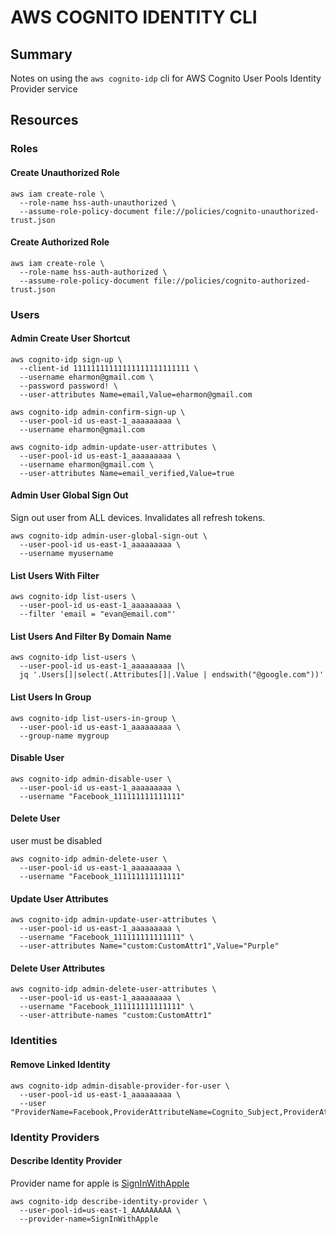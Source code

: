 # AWS COGNITO IDENTITY CLI

## Summary

Notes on using the `aws cognito-idp` cli for AWS Cognito User Pools Identity Provider service

## Resources

### Roles

#### Create Unauthorized Role

```console
aws iam create-role \
  --role-name hss-auth-unauthorized \
  --assume-role-policy-document file://policies/cognito-unauthorized-trust.json
```

#### Create Authorized Role

```console
aws iam create-role \
  --role-name hss-auth-authorized \
  --assume-role-policy-document file://policies/cognito-authorized-trust.json
```

### Users

#### Admin Create User Shortcut

```console
aws cognito-idp sign-up \
  --client-id 11111111111111111111111111 \
  --username eharmon@gmail.com \
  --password password! \
  --user-attributes Name=email,Value=eharmon@gmail.com

aws cognito-idp admin-confirm-sign-up \
  --user-pool-id us-east-1_aaaaaaaaa \
  --username eharmon@gmail.com

aws cognito-idp admin-update-user-attributes \
  --user-pool-id us-east-1_aaaaaaaaa \
  --username eharmon@gmail.com \
  --user-attributes Name=email_verified,Value=true
```

#### Admin User Global Sign Out

Sign out user from ALL devices. Invalidates all refresh tokens.

```console
aws cognito-idp admin-user-global-sign-out \
  --user-pool-id us-east-1_aaaaaaaaa \
  --username myusername
```

#### List Users With Filter

```console
aws cognito-idp list-users \
  --user-pool-id us-east-1_aaaaaaaaa \
  --filter 'email = "evan@email.com"'
```

#### List Users And Filter By Domain Name

```console
aws cognito-idp list-users \
  --user-pool-id us-east-1_aaaaaaaaa |\
  jq '.Users[]|select(.Attributes[]|.Value | endswith("@google.com"))'
```

#### List Users In Group

```console
aws cognito-idp list-users-in-group \
  --user-pool-id us-east-1_aaaaaaaaa \
  --group-name mygroup
```

#### Disable User

```console
aws cognito-idp admin-disable-user \
  --user-pool-id us-east-1_aaaaaaaaa \
  --username "Facebook_111111111111111"
```

#### Delete User

user must be disabled

```console
aws cognito-idp admin-delete-user \
  --user-pool-id us-east-1_aaaaaaaaa \
  --username "Facebook_111111111111111"
```

#### Update User Attributes

```console
aws cognito-idp admin-update-user-attributes \
  --user-pool-id us-east-1_aaaaaaaaa \
  --username "Facebook_111111111111111" \
  --user-attributes Name="custom:CustomAttr1",Value="Purple"
```

#### Delete User Attributes

```console
aws cognito-idp admin-delete-user-attributes \
  --user-pool-id us-east-1_aaaaaaaaa \
  --username "Facebook_111111111111111" \
  --user-attribute-names "custom:CustomAttr1"
```

### Identities

#### Remove Linked Identity

```console
aws cognito-idp admin-disable-provider-for-user \
  --user-pool-id us-east-1_aaaaaaaaa \
  --user "ProviderName=Facebook,ProviderAttributeName=Cognito_Subject,ProviderAttributeValue=111111111111111"
```

### Identity Providers

#### Describe Identity Provider

Provider name for apple is [SignInWithApple](https://docs.aws.amazon.com/cli/latest/reference/cognito-idp/describe-identity-provider.html)

```console
aws cognito-idp describe-identity-provider \
  --user-pool-id=us-east-1_AAAAAAAAA \
  --provider-name=SignInWithApple
```
